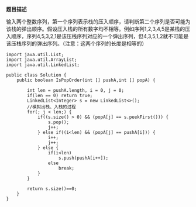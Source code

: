 **题目描述**

输入两个整数序列，第一个序列表示栈的压入顺序，请判断第二个序列是否可能为该栈的弹出顺序。假设压入栈的所有数字均不相等。例如序列1,2,3,4,5是某栈的压入顺序，序列4,5,3,2,1是该压栈序列对应的一个弹出序列，但4,3,5,1,2就不可能是该压栈序列的弹出序列。（注意：这两个序列的长度是相等的）
```
import java.util.List;
import java.util.ArrayList;
import java.util.LinkedList;
 
public class Solution {
    public boolean IsPopOrder(int [] pushA,int [] popA) {
         
        int len = pushA.length, i = 0, j = 0;
        if(len == 0) return true;
        LinkedList<Integer> s = new LinkedList<>();
        //模拟出栈、入栈的过程
        for(; j < len;) {
            if((s.size() > 0) && (popA[j] == s.peekFirst())) {
                s.pop();
                j++;
            } else if((i<len) && (popA[j] == pushA[i])) {
                i++;
                j++;
            } else {
                if(i<len)
                    s.push(pushA[i++]);
                else
                    break;
            }
        }
         
        return s.size()==0;
    }
}
```